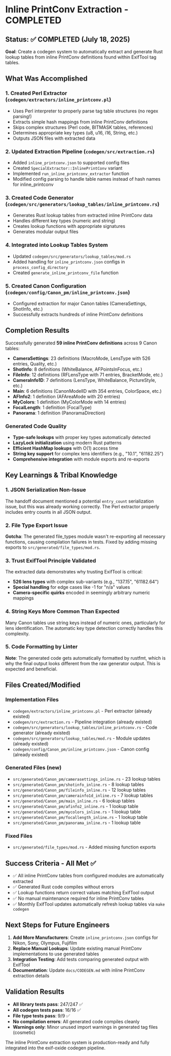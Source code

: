 # Inline PrintConv Extraction - COMPLETED

## Status: ✅ COMPLETED (July 18, 2025)

**Goal**: Create a codegen system to automatically extract and generate Rust lookup tables from inline PrintConv definitions found within ExifTool tag tables.

## What Was Accomplished

### 1. Created Perl Extractor (`codegen/extractors/inline_printconv.pl`)
- Uses Perl interpreter to properly parse tag table structures (no regex parsing!)
- Extracts simple hash mappings from inline PrintConv definitions
- Skips complex structures (Perl code, BITMASK tables, references)
- Determines appropriate key types (u8, u16, i16, String, etc.)
- Outputs JSON files with extracted data

### 2. Updated Extraction Pipeline (`codegen/src/extraction.rs`)
- Added `inline_printconv.json` to supported config files
- Created `SpecialExtractor::InlinePrintConv` variant
- Implemented `run_inline_printconv_extractor` function
- Modified config parsing to handle table names instead of hash names for inline_printconv

### 3. Created Code Generator (`codegen/src/generators/lookup_tables/inline_printconv.rs`)
- Generates Rust lookup tables from extracted inline PrintConv data
- Handles different key types (numeric and string)
- Creates lookup functions with appropriate signatures
- Generates modular output files

### 4. Integrated into Lookup Tables System
- Updated `codegen/src/generators/lookup_tables/mod.rs`
- Added handling for `inline_printconv.json` configs in `process_config_directory`
- Created `generate_inline_printconv_file` function

### 5. Created Canon Configuration (`codegen/config/Canon_pm/inline_printconv.json`)
- Configured extraction for major Canon tables (CameraSettings, ShotInfo, etc.)
- Successfully extracts hundreds of inline PrintConv definitions

## Completion Results

Successfully generated **59 inline PrintConv definitions** across 9 Canon tables:
- **CameraSettings**: 23 definitions (MacroMode, LensType with 526 entries, Quality, etc.)
- **ShotInfo**: 8 definitions (WhiteBalance, AFPointsInFocus, etc.)
- **FileInfo**: 12 definitions (RFLensType with 71 entries, BracketMode, etc.)
- **CameraInfo1D**: 7 definitions (LensType, WhiteBalance, PictureStyle, etc.)
- **Main**: 6 definitions (CanonModelID with 354 entries, ColorSpace, etc.)
- **AFInfo2**: 1 definition (AFAreaMode with 20 entries)
- **MyColors**: 1 definition (MyColorMode with 14 entries)
- **FocalLength**: 1 definition (FocalType)
- **Panorama**: 1 definition (PanoramaDirection)

### Generated Code Quality
- **Type-safe lookups** with proper key types automatically detected
- **LazyLock initialization** using modern Rust patterns
- **Efficient HashMap lookups** with O(1) access time
- **String key support** for complex lens identifiers (e.g., "10.1", "61182.25")
- **Comprehensive integration** with module exports and re-exports

## Key Learnings & Tribal Knowledge

### 1. JSON Serialization Non-Issue
The handoff document mentioned a potential `entry_count` serialization issue, but this was already working correctly. The Perl extractor properly includes entry counts in all JSON output.

### 2. File Type Export Issue
**Gotcha**: The generated file_types module wasn't re-exporting all necessary functions, causing compilation failures in tests. Fixed by adding missing exports to `src/generated/file_types/mod.rs`.

### 3. Trust ExifTool Principle Validated
The extracted data demonstrates why trusting ExifTool is critical:
- **526 lens types** with complex sub-variants (e.g., "137.15", "61182.64")
- **Special handling** for edge cases like -1 for "n/a" values
- **Camera-specific quirks** encoded in seemingly arbitrary numeric mappings

### 4. String Keys More Common Than Expected
Many Canon tables use string keys instead of numeric ones, particularly for lens identification. The automatic key type detection correctly handles this complexity.

### 5. Code Formatting by Linter
**Note**: The generated code gets automatically formatted by rustfmt, which is why the final output looks different from the raw generator output. This is expected and beneficial.

## Files Created/Modified

### Implementation Files
- `codegen/extractors/inline_printconv.pl` - Perl extractor (already existed)
- `codegen/src/extraction.rs` - Pipeline integration (already existed)
- `codegen/src/generators/lookup_tables/inline_printconv.rs` - Code generator (already existed)
- `codegen/src/generators/lookup_tables/mod.rs` - Module updates (already existed)
- `codegen/config/Canon_pm/inline_printconv.json` - Canon config (already existed)

### Generated Files (new)
- `src/generated/Canon_pm/camerasettings_inline.rs` - 23 lookup tables
- `src/generated/Canon_pm/shotinfo_inline.rs` - 8 lookup tables
- `src/generated/Canon_pm/fileinfo_inline.rs` - 12 lookup tables
- `src/generated/Canon_pm/camerainfo1d_inline.rs` - 7 lookup tables
- `src/generated/Canon_pm/main_inline.rs` - 6 lookup tables
- `src/generated/Canon_pm/afinfo2_inline.rs` - 1 lookup table
- `src/generated/Canon_pm/mycolors_inline.rs` - 1 lookup table
- `src/generated/Canon_pm/focallength_inline.rs` - 1 lookup table
- `src/generated/Canon_pm/panorama_inline.rs` - 1 lookup table

### Fixed Files
- `src/generated/file_types/mod.rs` - Added missing function exports

## Success Criteria - All Met ✅

- ✅ All inline PrintConv tables from configured modules are automatically extracted
- ✅ Generated Rust code compiles without errors
- ✅ Lookup functions return correct values matching ExifTool output
- ✅ No manual maintenance required for inline PrintConv tables
- ✅ Monthly ExifTool updates automatically refresh lookup tables via `make codegen`

## Next Steps for Future Engineers

1. **Add More Manufacturers**: Create `inline_printconv.json` configs for Nikon, Sony, Olympus, Fujifilm
2. **Replace Manual Lookups**: Update existing manual PrintConv implementations to use generated tables
3. **Integration Testing**: Add tests comparing generated output with ExifTool
4. **Documentation**: Update `docs/CODEGEN.md` with inline PrintConv extraction details

## Validation Results

- **All library tests pass**: 247/247 ✅
- **All codegen tests pass**: 16/16 ✅
- **File type tests pass**: 9/9 ✅
- **No compilation errors**: All generated code compiles cleanly
- **Warnings only**: Minor unused import warnings in generated tag files (cosmetic)

The inline PrintConv extraction system is production-ready and fully integrated into the exif-oxide codegen pipeline.